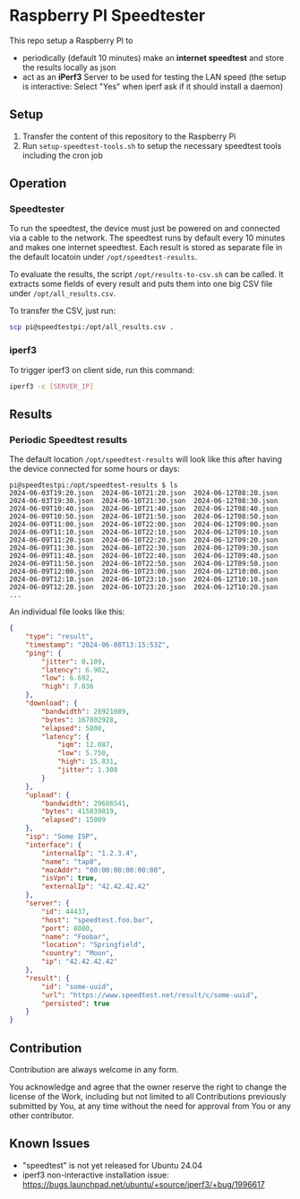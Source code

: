 # Raspberry PI Speedtester

This repo setup a Raspberry PI to
* periodically (default 10 minutes) make an **internet speedtest** and store the results locally as json
* act as an **iPerf3** Server to be used for testing the LAN speed (the setup is interactive: Select "Yes" when iperf ask if it should install a daemon)


## Setup

1. Transfer the content of this repository to the Raspberry Pi
1. Run `setup-speedtest-tools.sh` to setup the necessary speedtest tools including the cron job



## Operation

### Speedtester

To run the speedtest, the device must just be powered on and connected via a cable to the network. The speedtest runs by default every 10 minutes and makes one internet speedtest. Each result is stored as separate file in the default locatoin under `/opt/speedtest-results`.

To evaluate the results, the script `/opt/results-to-csv.sh` can be called. It extracts some fields of every result and puts them into one big CSV file under `/opt/all_results.csv`.

To transfer the CSV, just run:

```bash
scp pi@speedtestpi:/opt/all_results.csv .
```

### iperf3

To trigger iperf3 on client side, run this command:

```bash
iperf3 -c [SERVER_IP]
```

## Results

### Periodic Speedtest results

The default location `/opt/speedtest-results` will look like this after having the device connected for some hours or days:

```
pi@speedtestpi:/opt/speedtest-results $ ls
2024-06-03T19:20.json  2024-06-10T21:20.json  2024-06-12T08:20.json
2024-06-03T19:30.json  2024-06-10T21:30.json  2024-06-12T08:30.json
2024-06-09T10:40.json  2024-06-10T21:40.json  2024-06-12T08:40.json
2024-06-09T10:50.json  2024-06-10T21:50.json  2024-06-12T08:50.json
2024-06-09T11:00.json  2024-06-10T22:00.json  2024-06-12T09:00.json
2024-06-09T11:10.json  2024-06-10T22:10.json  2024-06-12T09:10.json
2024-06-09T11:20.json  2024-06-10T22:20.json  2024-06-12T09:20.json
2024-06-09T11:30.json  2024-06-10T22:30.json  2024-06-12T09:30.json
2024-06-09T11:40.json  2024-06-10T22:40.json  2024-06-12T09:40.json
2024-06-09T11:50.json  2024-06-10T22:50.json  2024-06-12T09:50.json
2024-06-09T12:00.json  2024-06-10T23:00.json  2024-06-12T10:00.json
2024-06-09T12:10.json  2024-06-10T23:10.json  2024-06-12T10:10.json
2024-06-09T12:20.json  2024-06-10T23:20.json  2024-06-12T10:20.json
...
```

An individual file looks like this:

```json
{
    "type": "result",
    "timestamp": "2024-06-08T13:15:53Z",
    "ping": {
        "jitter": 0.109,
        "latency": 6.902,
        "low": 6.692,
        "high": 7.036
    },
    "download": {
        "bandwidth": 28921089,
        "bytes": 167802928,
        "elapsed": 5800,
        "latency": {
            "iqm": 12.087,
            "low": 5.750,
            "high": 15.831,
            "jitter": 1.308
        }
    },
    "upload": {
        "bandwidth": 29686541,
        "bytes": 415039819,
        "elapsed": 15009
    },
    "isp": "Some ISP",
    "interface": {
        "internalIp": "1.2.3.4",
        "name": "tap0",
        "macAddr": "00:00:00:00:00:00",
        "isVpn": true,
        "externalIp": "42.42.42.42"
    },
    "server": {
        "id": 44437,
        "host": "speedtest.foo.bar",
        "port": 8080,
        "name": "Foobar",
        "location": "Springfield",
        "country": "Moon",
        "ip": "42.42.42.42"
    },
    "result": {
        "id": "some-uuid",
        "url": "https://www.speedtest.net/result/c/some-uuid",
        "persisted": true
    }
}
```

## Contribution

Contribution are always welcome in any form.

You acknowledge and agree that the owner reserve the right to change the license of the Work, including but not limited to all Contributions previously submitted by You, at any time without the need for approval from You or any other contributor.

## Known Issues

* "speedtest" is not yet released for Ubuntu 24.04
* iperf3 non-interactive installation issue: https://bugs.launchpad.net/ubuntu/+source/iperf3/+bug/1996617
